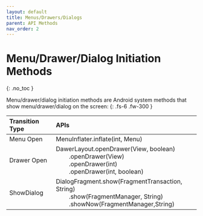 ```yaml
---
layout: default
title: Menus/Drawers/Dialogs
parent: API Methods
nav_order: 2
---
```


# Menu/Drawer/Dialog Initiation Methods
{: .no_toc }

Menu/drawer/dialog initiation methods are Android system methods that show menu/drawer/dialog on the screen:
{: .fs-6 .fw-300 }


| Transition Type| APIs|
|:------------------|:-----------------------------------|
| Menu Open        | MenuInflater.inflate(int, Menu) |
| Drawer Open      | DawerLayout.openDrawer(View, boolean)<br>&nbsp; &nbsp; &nbsp; &nbsp; .openDrawer(View)<br> &nbsp; &nbsp; &nbsp; &nbsp; .openDrawer(int)<br>&nbsp; &nbsp; &nbsp; &nbsp; .openDrawer(int, boolean) |
| ShowDialog       | DialogFragment.show(FragmentTransaction, String)<br>&nbsp; &nbsp; &nbsp; &nbsp; .show(FragmentManager, String)<br>&nbsp; &nbsp; &nbsp; &nbsp; .showNow(FragmentManager,String)|